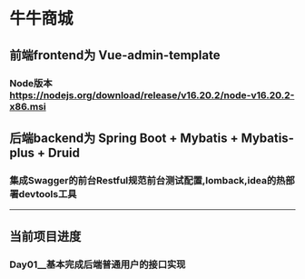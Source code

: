 # 牛牛商城
## 前端frontend为 Vue-admin-template
### Node版本 https://nodejs.org/download/release/v16.20.2/node-v16.20.2-x86.msi
## 后端backend为 Spring Boot + Mybatis + Mybatis-plus + Druid 
###  集成Swagger的前台Restful规范前台测试配置,lomback,idea的热部署devtools工具
---
## 当前项目进度

### Day01__基本完成后端普通用户的接口实现
